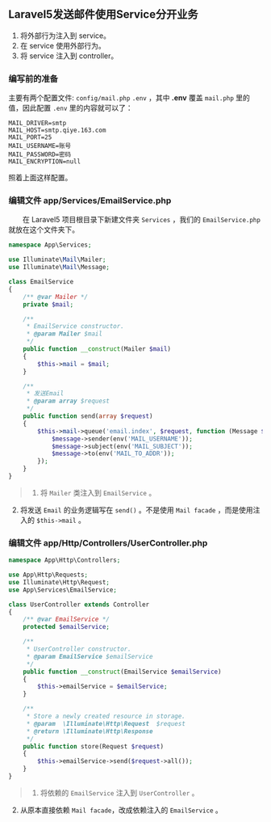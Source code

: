 ## Laravel5发送邮件使用Service分开业务

1. 将外部行为注入到 service。
2. 在 service 使用外部行为。
3. 将 service 注入到 controller。

### 编写前的准备
主要有两个配置文件:
`config/mail.php` `.env` ，其中 **.env** 覆盖 `mail.php` 里的值，因此配置 `.env` 里的内容就可以了：

~~~
MAIL_DRIVER=smtp
MAIL_HOST=smtp.qiye.163.com
MAIL_PORT=25
MAIL_USERNAME=账号
MAIL_PASSWORD=密码
MAIL_ENCRYPTION=null
~~~

照着上面这样配置。


### 编辑文件 **app/Services/EmailService.php**
　　在 Laravel5 项目根目录下新建文件夹 `Services` ，我们的 `EmailService.php` 就放在这个文件夹下。
```php
namespace App\Services;

use Illuminate\Mail\Mailer;
use Illuminate\Mail\Message;

class EmailService
{
    /** @var Mailer */
    private $mail;

    /**
     * EmailService constructor.
     * @param Mailer $mail
     */
    public function __construct(Mailer $mail)
    {
        $this->mail = $mail;
    }

    /**
     * 发送Email
     * @param array $request
     */
    public function send(array $request)
    {
        $this->mail->queue('email.index', $request, function (Message $message) {
            $message->sender(env('MAIL_USERNAME'));
            $message->subject(env('MAIL_SUBJECT'));
            $message->to(env('MAIL_TO_ADDR'));
        });
    }
}
```
> 1. 将 `Mailer` 类注入到 `EmailService` 。
2. 将发送  `Email` 的业务逻辑写在 `send()` 。不是使用 `Mail facade` ，而是使用注入的 `$this->mail` 。

### 编辑文件 **app/Http/Controllers/UserController.php**
```php
namespace App\Http\Controllers;

use App\Http\Requests;
use Illuminate\Http\Request;
use App\Services\EmailService;

class UserController extends Controller
{
    /** @var EmailService */
    protected $emailService;

    /**
     * UserController constructor.
     * @param EmailService $emailService
     */
    public function __construct(EmailService $emailService)
    {
        $this->emailService = $emailService;
    }

    /**
     * Store a newly created resource in storage.
     * @param  \Illuminate\Http\Request  $request
     * @return \Illuminate\Http\Response
     */
    public function store(Request $request)
    {
        $this->emailService->send($request->all());
    }
}
```
> 1. 将依赖的 `EmailService` 注入到 `UserController` 。
2. 从原本直接依赖 `Mail facade`，改成依赖注入的 `EmailService` 。